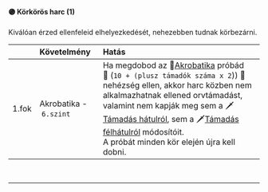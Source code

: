#### 🟣 Körkörös harc (1)

Kiválóan érzed ellenfeleid elhelyezkedését, nehezebben tudnak körbezárni.

| |  Követelmény | Hatás  |
| :----------- | :----------- | :----------- |
| 1.fok | Akrobatika&nbsp;-&nbsp;`6.szint` | Ha megdobod az 🔵[Akrobatika](../kepzettsegek/akrobatika.md) próbád<br />👀 (`10 + (plusz támadók száma x 2`)) 👀<br />nehézség ellen, akkor harc közben nem alkalmazhatnak ellened orvtámadást, valamint nem kapják meg sem a 🗡️[Támadás hátulról](../064_01_harci_helyzetek.md#támadás-hátulról), sem a 🗡️[Támadás félhátulról](../064_01_harci_helyzetek.md) módosítóit.<br />A próbát minden kör elején újra kell dobni. |

<br />

---
